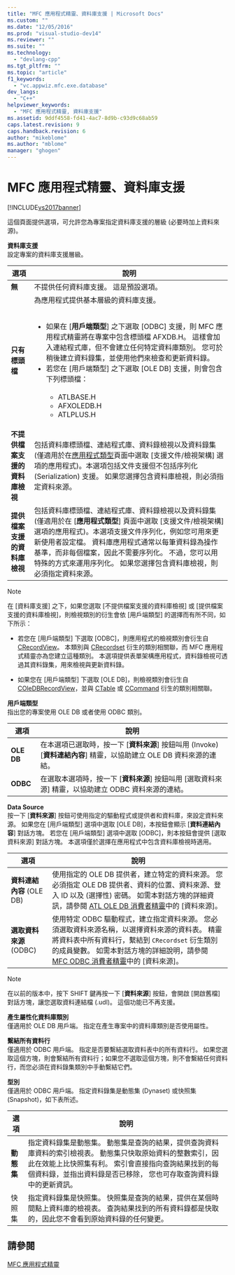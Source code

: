 ```yaml
---
title: "MFC 應用程式精靈、資料庫支援 | Microsoft Docs"
ms.custom: ""
ms.date: "12/05/2016"
ms.prod: "visual-studio-dev14"
ms.reviewer: ""
ms.suite: ""
ms.technology: 
  - "devlang-cpp"
ms.tgt_pltfrm: ""
ms.topic: "article"
f1_keywords: 
  - "vc.appwiz.mfc.exe.database"
dev_langs: 
  - "C++"
helpviewer_keywords: 
  - "MFC 應用程式精靈, 資料庫支援"
ms.assetid: 9ddf4558-fd41-4ac7-8d9b-c93d9c68ab59
caps.latest.revision: 9
caps.handback.revision: 6
author: "mikeblome"
ms.author: "mblome"
manager: "ghogen"
---
```

# MFC 應用程式精靈、資料庫支援
[!INCLUDE[vs2017banner](../../assembler/inline/includes/vs2017banner.md)]

這個頁面提供選項，可允許您為專案指定資料庫支援的層級 \(必要時加上資料來源\)。  
  
 **資料庫支援**  
 設定專案的資料庫支援層級。  
  
|選項|說明|  
|--------|--------|  
|**無**|不提供任何資料庫支援。  這是預設選項。|  
|**只有標頭檔**|為應用程式提供基本層級的資料庫支援。<br /><br /> <ul><li>如果在 \[**用戶端類型**\] 之下選取 \[ODBC\] 支援，則 MFC 應用程式精靈將在專案中包含標頭檔 AFXDB.H。  這樣會加入連結程式庫，但不會建立任何特定資料庫類別。  您可於稍後建立資料錄集，並使用他們來檢查和更新資料錄。</li><li>若您在 \[用戶端類型\] 之下選取 \[OLE DB\] 支援，則會包含下列標頭檔：<br /><br /> <ul><li>ATLBASE.H</li><li>AFXOLEDB.H</li><li>ATLPLUS.H</li></ul></li></ul>|  
|**不提供檔案支援的資料庫檢視**|包括資料庫標頭檔、連結程式庫、資料錄檢視以及資料錄集 \(僅適用於在[應用程式類型](../../mfc/reference/application-type-mfc-application-wizard.md)頁面中選取 \[支援文件\/檢視架構\] 選項的應用程式\)。本選項包括文件支援但不包括序列化 \(Serialization\) 支援。  如果您選擇包含資料庫檢視，則必須指定資料來源。|  
|**提供檔案支援的資料庫檢視**|包括資料庫標頭檔、連結程式庫、資料錄檢視以及資料錄集 \(僅適用於在 \[**應用程式類型**\] 頁面中選取 \[支援文件\/檢視架構\] 選項的應用程式\)。本選項支援文件序列化，例如您可用來更新使用者設定檔。  資料庫應用程式通常以每筆資料錄為操作基準，而非每個檔案，因此不需要序列化。  不過，您可以用特殊的方式來運用序列化。  如果您選擇包含資料庫檢視，則必須指定資料來源。|  
  
> [!NOTE]
>  在 \[資料庫支援\] 之下，如果您選取 \[不提供檔案支援的資料庫檢視\] 或 \[提供檔案支援的資料庫檢視\]，則檢視類別的衍生會依 \[用戶端類型\] 的選擇而有所不同，如下所示：  
  
-   若您在 \[用戶端類型\] 下選取 \[ODBC\]，則應用程式的檢視類別會衍生自 [CRecordView](../../mfc/reference/crecordview-class.md)。  本類別與 [CRecordset](../../mfc/reference/crecordset-class.md) 衍生的類別相關聯，而 MFC 應用程式精靈亦為您建立這種類別。  本選項提供表單架構應用程式，資料錄檢視可透過其資料錄集，用來檢視與更新資料錄。  
  
-   如果您在 \[用戶端類型\] 下選取 \[OLE DB\]，則檢視類別會衍生自 [COleDBRecordView](../../mfc/reference/coledbrecordview-class.md)，並與 [CTable](../../data/oledb/ctable-class.md) 或 [CCommand](../../data/oledb/ccommand-class.md) 衍生的類別相關聯。  
  
 **用戶端類型**  
 指出您的專案使用 OLE DB 或者使用 ODBC 類別。  
  
|選項|說明|  
|--------|--------|  
|**OLE DB**|在本選項已選取時，按一下 \[**資料來源**\] 按鈕叫用 \(Invoke\) \[**資料連結內容**\] 精靈，以協助建立 OLE DB 資料來源的連結。|  
|**ODBC**|在選取本選項時，按一下 \[**資料來源**\] 按鈕叫用 \[選取資料來源\] 精靈，以協助建立 ODBC 資料來源的連結。|  
  
 **Data Source**  
 按一下 \[**資料來源**\] 按鈕可使用指定的驅動程式或提供者和資料庫，來設定資料來源。  如果您在 \[用戶端類型\] 選項中選取 \[OLE DB\]，本按鈕會顯示 \[**資料連結內容**\] 對話方塊。  若您在 \[用戶端類型\] 選項中選取 \[ODBC\]，則本按鈕會提供 \[選取資料來源\] 對話方塊。  本選項僅於選擇在應用程式中包含資料庫檢視時適用。  
  
|選項|說明|  
|--------|--------|  
|**資料連結內容** \(OLE DB\)|使用指定的 OLE DB 提供者，建立特定的資料來源。  您必須指定 OLE DB 提供者、資料的位置、資料來源、登入 ID 以及 \(選擇性\) 密碼。  如需本對話方塊的詳細資訊，請參閱 [ATL OLE DB 消費者精靈](../../atl/reference/atl-ole-db-consumer-wizard.md)中的 \[資料來源\]。|  
|**選取資料來源** \(ODBC\)|使用特定 ODBC 驅動程式，建立指定資料來源。  您必須選取資料來源名稱，以選擇資料來源的資料表。  精靈將資料表中所有資料行，繫結到 `CRecordset` 衍生類別的成員變數。  如需本對話方塊的詳細說明，請參閱 [MFC ODBC 消費者精靈](../../mfc/reference/mfc-odbc-consumer-wizard.md)中的 \[資料來源\]。|  
  
> [!NOTE]
>  在以前的版本中，按下 SHIFT 鍵再按一下 \[**資料來源**\] 按鈕，會開啟 \[開啟舊檔\] 對話方塊，讓您選取資料連結檔 \(.udl\)。  這個功能已不再支援。  
  
 **產生屬性化資料庫類別**  
 僅適用於 OLE DB 用戶端。  指定在產生專案中的資料庫類別是否使用屬性。  
  
 **繫結所有資料行**  
 僅適用於 ODBC 用戶端。  指定是否要繫結選取資料表中的所有資料行。  如果您選取這個方塊，則會繫結所有資料行；如果您不選取這個方塊，則不會繫結任何資料行，而您必須在資料錄集類別中手動繫結它們。  
  
 **型別**  
 僅適用於 ODBC 用戶端。  指定資料錄集是動態集 \(Dynaset\) 或快照集 \(Snapshot\)，如下表所述。  
  
|選項|說明|  
|--------|--------|  
|**動態集**|指定資料錄集是動態集。  動態集是查詢的結果，提供查詢資料庫資料的索引檢視表。  動態集只快取原始資料的整數索引，因此在效能上比快照集有利。  索引會直接指向查詢結果找到的每個資料錄，並指出資料錄是否已移除，  您也可存取查詢資料錄中的更新資訊。|  
|快照集|指定資料錄集是快照集。  快照集是查詢的結果，提供在某個時間點上資料庫的檢視表。  查詢結果找到的所有資料錄都是快取的，因此您不會看到原始資料錄的任何變更。|  
  
## 請參閱  
 [MFC 應用程式精靈](../../mfc/reference/mfc-application-wizard.md)